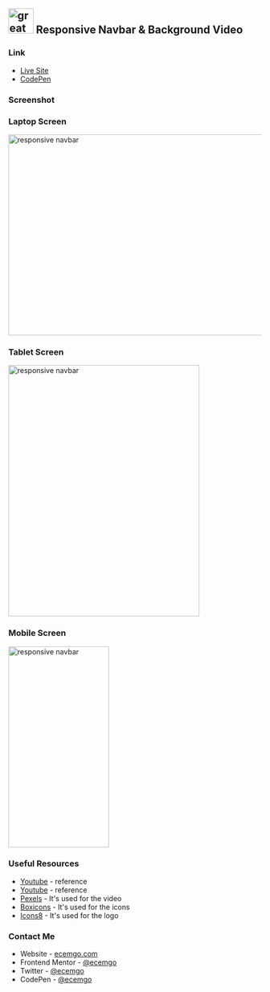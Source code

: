 ## <img src="https://user-images.githubusercontent.com/13468728/233831804-0f5c7ee5-d654-4c13-9c77-a5bd6dc4fe74.jpg" title="great tricks" alt="great tricks" width="50" height="50"/> Responsive Navbar & Background Video

### Link

- [Live Site](https://responsive-navbar-background-video.netlify.app/)
- [CodePen](https://codepen.io/ecemgo/pen/XWoJzYK)

### Screenshot

<div align="left">
<h3>Laptop Screen</h3>
<img src="https://github.com/ecemgo/mini-samples-great-tricks/assets/13468728/a42decdd-d661-4bb8-bce0-77723c85e76b" title="responsive navbar" alt="responsive navbar" width="600" height="400"/>
<h3>Tablet Screen</h3>
<img src="https://github.com/ecemgo/mini-samples-great-tricks/assets/13468728/d4157c79-ad8b-4240-a821-94ff933d4bc6" title="responsive navbar" alt="responsive navbar" width="380" height="500"/>
<h3>Mobile Screen</h3>
  <img src="https://github.com/ecemgo/mini-samples-great-tricks/assets/13468728/86a4d31f-a9b9-4e99-87dc-2df934e05310" title="responsive navbar" alt="responsive navbar" width="200" height="400"/>
</div>

### Useful Resources

- [Youtube](https://www.youtube.com/watch?v=yE9DLIoDwCg) - reference
- [Youtube](https://www.youtube.com/watch?v=znqUwx0b0HI&t=604s) - reference
- [Pexels](https://www.pexels.com/) - It's used for the video
- [Boxicons](https://boxicons.com/) - It's used for the icons
- [Icons8](https://icons8.com/icons/) - It's used for the logo

### Contact Me

- Website - [ecemgo.com](https://www.ecemgo.com/)
- Frontend Mentor - [@ecemgo](https://www.frontendmentor.io/profile/ecemgo)
- Twitter - [@ecemgo](https://twitter.com/ecemgo)
- CodePen - [@ecemgo](https://codepen.io/ecemgo)
